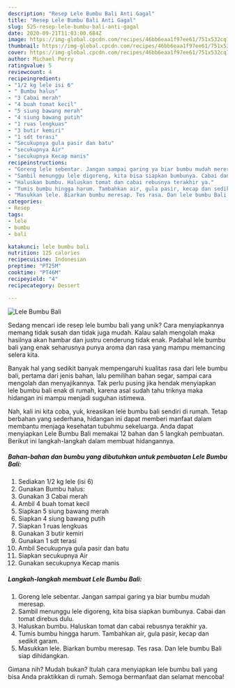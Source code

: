 ```yaml
---
description: "Resep Lele Bumbu Bali Anti Gagal"
title: "Resep Lele Bumbu Bali Anti Gagal"
slug: 525-resep-lele-bumbu-bali-anti-gagal
date: 2020-09-21T11:03:00.684Z
image: https://img-global.cpcdn.com/recipes/46bb6eaa1f97ee61/751x532cq70/lele-bumbu-bali-foto-resep-utama.jpg
thumbnail: https://img-global.cpcdn.com/recipes/46bb6eaa1f97ee61/751x532cq70/lele-bumbu-bali-foto-resep-utama.jpg
cover: https://img-global.cpcdn.com/recipes/46bb6eaa1f97ee61/751x532cq70/lele-bumbu-bali-foto-resep-utama.jpg
author: Michael Perry
ratingvalue: 5
reviewcount: 4
recipeingredient:
- "1/2 kg lele isi 6"
- " Bumbu halus"
- "3 Cabai merah"
- "4 buah tomat kecil"
- "5 siung bawang merah"
- "4 siung bawang putih"
- "1 ruas lengkuas"
- "3 butir kemiri"
- "1 sdt terasi"
- "Secukupnya gula pasir dan batu"
- "secukupnya Air"
- "secukupnya Kecap manis"
recipeinstructions:
- "Goreng lele sebentar. Jangan sampai garing ya biar bumbu mudah meresap."
- "Sambil menunggu lele digoreng, kita bisa siapkan bumbunya. Cabai dan tomat direbus dulu."
- "Haluskan bumbu. Haluskan tomat dan cabai rebusnya terakhir ya."
- "Tumis bumbu hingga harum. Tambahkan air, gula pasir, kecap dan sedikit garam."
- "Masukkan lele. Biarkan bumbu meresap. Tes rasa. Dan lele bumbu Bali siap dihidangkan."
categories:
- Resep
tags:
- lele
- bumbu
- bali

katakunci: lele bumbu bali 
nutrition: 125 calories
recipecuisine: Indonesian
preptime: "PT25M"
cooktime: "PT46M"
recipeyield: "4"
recipecategory: Dessert

---
```



![Lele Bumbu Bali](https://img-global.cpcdn.com/recipes/46bb6eaa1f97ee61/751x532cq70/lele-bumbu-bali-foto-resep-utama.jpg)

Sedang mencari ide resep lele bumbu bali yang unik? Cara menyiapkannya memang tidak susah dan tidak juga mudah. Kalau salah mengolah maka hasilnya akan hambar dan justru cenderung tidak enak. Padahal lele bumbu bali yang enak seharusnya punya aroma dan rasa yang mampu memancing selera kita.

Banyak hal yang sedikit banyak mempengaruhi kualitas rasa dari lele bumbu bali, pertama dari jenis bahan, lalu pemilihan bahan segar, sampai cara mengolah dan menyajikannya. Tak perlu pusing jika hendak menyiapkan lele bumbu bali enak di rumah, karena asal sudah tahu triknya maka hidangan ini mampu menjadi suguhan istimewa.




Nah, kali ini kita coba, yuk, kreasikan lele bumbu bali sendiri di rumah. Tetap berbahan yang sederhana, hidangan ini dapat memberi manfaat dalam membantu menjaga kesehatan tubuhmu sekeluarga. Anda dapat menyiapkan Lele Bumbu Bali memakai 12 bahan dan 5 langkah pembuatan. Berikut ini langkah-langkah dalam membuat hidangannya.

<!--inarticleads1-->

##### Bahan-bahan dan bumbu yang dibutuhkan untuk pembuatan Lele Bumbu Bali:

1. Sediakan 1/2 kg lele (isi 6)
1. Gunakan  Bumbu halus:
1. Gunakan 3 Cabai merah
1. Ambil 4 buah tomat kecil
1. Siapkan 5 siung bawang merah
1. Siapkan 4 siung bawang putih
1. Siapkan 1 ruas lengkuas
1. Gunakan 3 butir kemiri
1. Gunakan 1 sdt terasi
1. Ambil Secukupnya gula pasir dan batu
1. Siapkan secukupnya Air
1. Gunakan secukupnya Kecap manis




<!--inarticleads2-->

##### Langkah-langkah membuat Lele Bumbu Bali:

1. Goreng lele sebentar. Jangan sampai garing ya biar bumbu mudah meresap.
1. Sambil menunggu lele digoreng, kita bisa siapkan bumbunya. Cabai dan tomat direbus dulu.
1. Haluskan bumbu. Haluskan tomat dan cabai rebusnya terakhir ya.
1. Tumis bumbu hingga harum. Tambahkan air, gula pasir, kecap dan sedikit garam.
1. Masukkan lele. Biarkan bumbu meresap. Tes rasa. Dan lele bumbu Bali siap dihidangkan.




Gimana nih? Mudah bukan? Itulah cara menyiapkan lele bumbu bali yang bisa Anda praktikkan di rumah. Semoga bermanfaat dan selamat mencoba!
